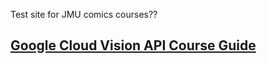 Test site for JMU comics courses??
## [Google Cloud Vision API Course Guide](https://stevenholloway.github.io/ComicBooksCourse.github.io/Google_Cloud_Vision_API.pdf)
